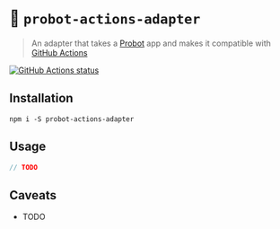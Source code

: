 # :electric_plug: `probot-actions-adapter`

> An adapter that takes a [Probot](https://probot.github.io/) app and makes it compatible with [GitHub Actions](https://github.com/features/actions)

<a href="https://github.com/swinton/probot-actions-adapter"><img alt="GitHub Actions status" src="https://github.com/swinton/probot-actions-adapter/workflows/Build/badge.svg"></a>

## Installation

```shell
npm i -S probot-actions-adapter
```

## Usage

```javascript
// TODO
```

## Caveats

- TODO
